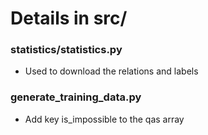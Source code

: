 # Details in src/

### statistics/statistics.py

+ Used to download the relations and labels

### generate_training_data.py

+ Add key is_impossible to the qas array


